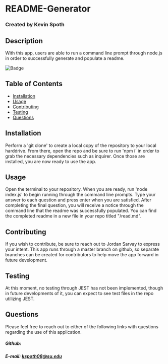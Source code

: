# README-Generator

### Created by Kevin Spoth

## Description

With this app, users are able to run a command line prompt through node.js in order to successfully generate and populate a readme.

![Badge](https://img.shields.io/static/v1?label=License&message=MIT&color=<brightgreen>)

## Table of Contents

- [Installation](#installation)
- [Usage](#usage)
- [Contributing](#contributing)
- [Testing](#testing)
- [Questions](#questions)

## Installation

<a name="installation"></a>
Perform a 'git clone' to create a local copy of the repository to your local harddrive. From there, open the repo and be sure to run 'npm i' in order to grab the necessary dependencies such as inquirer. Once those are installed, you are now ready to use the app.

## Usage

<a name="usage"></a>
Open the terminal to your repository. When you are ready, run 'node index.js' to begin running through the command line prompts. Type your answer to each question and press enter when you are satisfied. After completing the final question, you will receive a notice through the command line that the readme was successfully populated. You can find the completed readme in a new file in your repo titled "/read.md".

## Contributing

<a name="contributing"></a>
If you wish to contribute, be sure to reach out to Jordan Sarvay to express your intent. This app runs through a master branch on github, so separate branches can be created for contributors to help move the app forward in future development.

## Testing

<a name="testing"></a>
At this moment, no testing through JEST has not been implemented, though in future developments of it, you can expect to see test files in the repo utilizing JEST.

## Questions

<a name="questions"></a>
Please feel free to reach out to either of the following links with questions regarding the use of this application.

##### Github:

##### E-mail: kspoth08@su.edu
